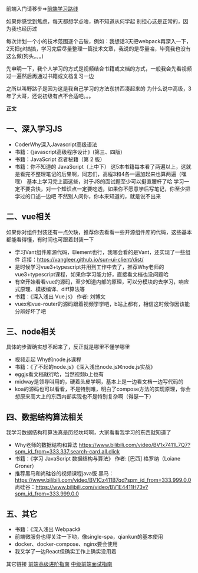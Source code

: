 前端入门请移步=>[前端学习路线](https://zhuanlan.zhihu.com/p/265282435)

如果你感觉到焦虑，每天都想学点啥，确不知道从何学起 别担心这是正常的，因为我也经历过

每次计划一个小的技术范围逐个击破，例如：我想话3天把webpack再深入一下，2天把git搞搞，学习完后尽量整理一篇技术文章，我说的是尽量哈，毕竟我也没有这么做(狗头。。。)

先申明一下，我个人学习的方式是视频结合书籍或文档的方式，一般我会先看视频过一遍然后再通过书籍或文档复习一边

之所以叫野路子是因为这是我自己学习的方法东拼西凑起来的
为什么说中高级，3年了大哥，还说初级有点不合适吧。。。

**正文**

## 一、深入学习JS
- CoderWhy深入Javascript高级语法
- 书籍：《javascript高级程序设计》(第三、四版)
- 书籍：JavaScript 忍者秘籍（第 2 版）
- 书籍：你不知道的 JavaScript（上中下）
这5本书籍每本看了两遍以上，这就是看完不整理笔记的后果啊，同志们，高程3和4各一遍加起来也算两遍（嘿嘿）
基本上学习完上面这些，对于JS的面试题至少可以挺直腰杆了哈
学习一定不要贪快，对一个知识点一定要吃透，如果你不愿意学后写笔记，你至少把学过的口述一边吧
不然别人问你，你本来知道的，就是说不出来

## 二、vue相关
如果你对组件封装还有一点欠缺，推荐你去看看一些开源组件库的代码，这些基本都能看得懂，有时间也可跟着封装一下
- 学习Vant组件库源代码，Element也行，我哪会看的是Vant，还实现了一些组件 连接：https://vangleer.github.io/sun-ui-client/dist/
- 是时候学习vue3+typescript并用到工作中去了，推荐Why老师的vue3+typescript课程，如果你学习能力好，直接看文档也没问题哈
- 有空开始看看vue的源码，至少知道内部的原理，可以分模块的去学习，响应式原理、模板编译、diff算法等
- 书籍：《深入浅出 Vue.js》 作者: 刘博文
- vuex和vue-router的源码跟着视频学学吧，b站上都有，相信这时候你因该能分辨好坏了吧

## 三、node相关
具体的步骤确实想不起来了，反正就是哪里不懂学哪里
- 视频走起 Why的node.js课程
- 书籍：《了不起的node.js》《深入浅出node.js》《node.js实战》
- eggjs看文档就行哈，当然视频b上也有
- midway是领导叫用的，硬着头皮学啊，基本上是一边看文档一边写代码的
- koa的源码也可以看看，不是特别难，明白了compose方法的实现原理，你会想原来高大上的东西内部实现也不是特别复杂啊（得瑟一下）

## 四、数据结构算法相关
我学习数据结构和算法真是历经坎坷啊，大家看看我学习的东西就知道了
- Why老师的数据结构和算法 https://www.bilibili.com/video/BV1x7411L7Q7?spm_id_from=333.337.search-card.all.click
- 书籍：《学习 JavaScript 数据结构与算法》 作者: [巴西] 格罗纳（Loiane Groner）
- 推荐黑马和尚硅谷的视频课程java版
黑马：https://www.bilibili.com/video/BV1Cz411B7qd?spm_id_from=333.999.0.0
尚硅谷：https://www.bilibili.com/video/BV1E4411H73v?spm_id_from=333.999.0.0

## 五、其它
- 书籍：《深入浅出 Webpack》
- 前端微服务也得关注一下哟，像single-spa，qiankun的基本使用
- docker、docker-compose、nginx要会使用
- 我又学了一边React但确实工作上确实没用着

其它链接
[前端高级进阶指南](https://github.com/sl1673495/blogs/issues/37)
[中级前端面试指南](https://github.com/sl1673495/blogs/issues/37)